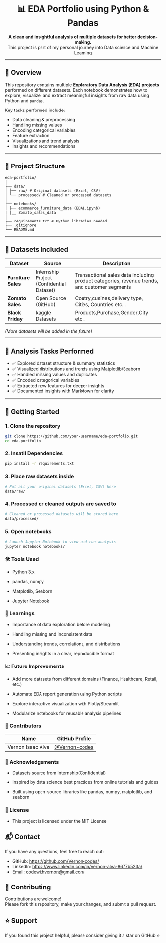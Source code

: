 <h1 align="center">📊 EDA Portfolio using Python & Pandas</h1>

<p align="center">
  <b>A clean and insightful analysis of multiple datasets for better decision-making.</b><br/>
  This project is part of my personal journey into Data science and Machine Learning
</p>

---

## 📌 Overview

This repository contains multiple **Exploratory Data Analysis (EDA) projects** performed on different datasets. Each notebook demonstrates how to explore, visualize, and extract meaningful insights from raw data using Python and `pandas`.  

Key tasks performed include:

- Data cleaning & preprocessing
- Handling missing values
- Encoding categorical variables
- Feature extraction
- Visualizations and trend analysis
- Insights and recommendations

---

## 📁 Project Structure
```
eda-portfolio/
│
├── data/
│ ├── raw/ # Original datasets (Excel, CSV)
│ └── processed/ # Cleaned or processed datasets
│
├── notebooks/
│ ├── ecommerce_furniture_data (EDA1.ipynb)
| |__ Zomato_sales_data
│ 
├── requirements.txt # Python libraries needed
├── .gitignore
└── README.md
```

---

## 🔎 Datasets Included

| Dataset | Source | Description |
|---------|--------|-------------|
| **Furniture Sales** | Internship Project (Confidential Dataset) | Transactional sales data including product categories, revenue trends, and customer segments |
| **Zomato Sales**    | Open Source (GitHub)                      | Coutry,cusines,delivery type, Cities, Countries etc...                                       |
| **Black Friday**    | kaggle Datasets                           | Products,Purchase,Gender,City etc..                                                          |

*(More datasets will be added in the future)*

---

## 🔧 Analysis Tasks Performed

- ✅ Explored dataset structure & summary statistics  
- ✅ Visualized distributions and trends using Matplotlib/Seaborn  
- ✅ Handled missing values and duplicates  
- ✅ Encoded categorical variables  
- ✅ Extracted new features for deeper insights  
- ✅ Documented insights with Markdown for clarity

---

## 🚀 Getting Started

### 1. Clone the repository
```bash
git clone https://github.com/your-username/eda-portfolio.git
cd eda-portfolio
```
### 2. Insatll Dependencies
```bash
pip install -r requirements.txt
```
### 3. Place raw datasets inside
```bash
# Put all your original datasets (Excel, CSV) here
data/raw/
```
### 4. Processed or cleaned outputs are saved to
```bash
# Cleaned or processed datasets will be stored here
data/processed/
```
### 5. Open notebooks
```bash
# Launch Jupyter Notebook to view and run analysis
jupyter notebook notebooks/
```
### 🛠 Tools Used

- Python 3.x

- pandas, numpy

- Matplotlib, Seaborn

- Jupyter Notebook

### 🧠 Learnings

- Importance of data exploration before modeling

- Handling missing and inconsistent data

- Understanding trends, correlations, and distributions

- Presenting insights in a clear, reproducible format
  
### 📈 Future Improvements

- Add more datasets from different domains (Finance, Healthcare, Retail, etc.)

- Automate EDA report generation using Python scripts

- Explore interactive visualization with Plotly/Streamlit

- Modularize notebooks for reusable analysis pipelines

### 👥 Contributors
| Name              | GitHub Profile                                   |
| ----------------- | ------------------------------------------------ |
| Vernon Isaac Alva | [@Vernon-codes](https://github.com/Vernon-codes) |

### 🙏 Acknowledgements

- Datasets source from Internship(Confidential)

- Inspired by data science best practices from online tutorials and guides

- Built using open-source libraries like pandas, numpy, matplotlib, and seaborn

### 📄 License

- This project is licensed under the MIT License

## 📬 Contact
If you have any questions, feel free to reach out:

- GitHub: https://github.com/Vernon-codes/
- LinkedIn: https://www.linkedin.com/in/vernon-alva-8677b523a/  
- Email: codewithvernon@gmail.com

## 🙌 Contributing
Contributions are welcome!  
Please fork this repository, make your changes, and submit a pull request.

## ⭐ Support
If you found this project helpful, please consider giving it a star on GitHub ⭐




